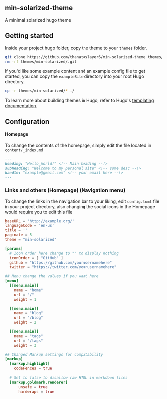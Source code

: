 ## min-solarized-theme

A minimal solarized hugo theme 


## Getting started

Inside your project hugo folder, copy the theme to your `themes` folder.

```bash
git clone https://github.com/thanatoslayer6/min-solarized-theme themes/min-solarized
rm -rf themes/min-solarized/.git
```

If you'd like some example content and an example config file to get started, you can copy the `exampleSite` directory into your root Hugo directory.

```bash
cp -r themes/min-solarized/* ./
```

To learn more about building themes in Hugo, refer to Hugo's [templating documentation](https://gohugo.io/templates/).

## Configuration

#### Homepage

To change the contents of the homepage, simply edit the file located in `content/_index.md` 
```md
---
heading: "Hello_World!" <!-- Main heading --!>
subheading: "Welcome to my personal site" <!-- some desc --!>
handle: "example@gmail.com" <!-- your email here --!>
---
```
### Links and others (Homepage) (Navigation menu)

To change the links in the navigation bar to your liking, edit `config.toml` file in your project directory, also changing
the social icons in the Homepage would require you to edit this file

```toml
baseURL = 'http://example.org/'
languageCode = 'en-us'
title = ''
paginate = 5
theme = "min-solarized"

[params]
  # Icon order here change to "" to display nothing
  iconOrder = [ "GitHub" ]
  github = "https://github.com/yourusernamehere"
  twitter = "https://twitter.com/yourusernamehere"

## Menu change the values if you want here
[menu]
  [[menu.main]]
    name = "home"
    url = "/"
    weight = 1

  [[menu.main]]
    name = "blog"
    url = "/blog"
    weight = 2

  [[menu.main]]
    name = "tags"
    url = "/tags"
    weight = 3

## Changed Markup settings for compatability
[markup]
  [markup.highlight]
    codeFences = true
    
  # Set to false to disallow raw HTML in markdown files
  [markup.goldmark.renderer]
      unsafe = true
      hardwraps = true
```
